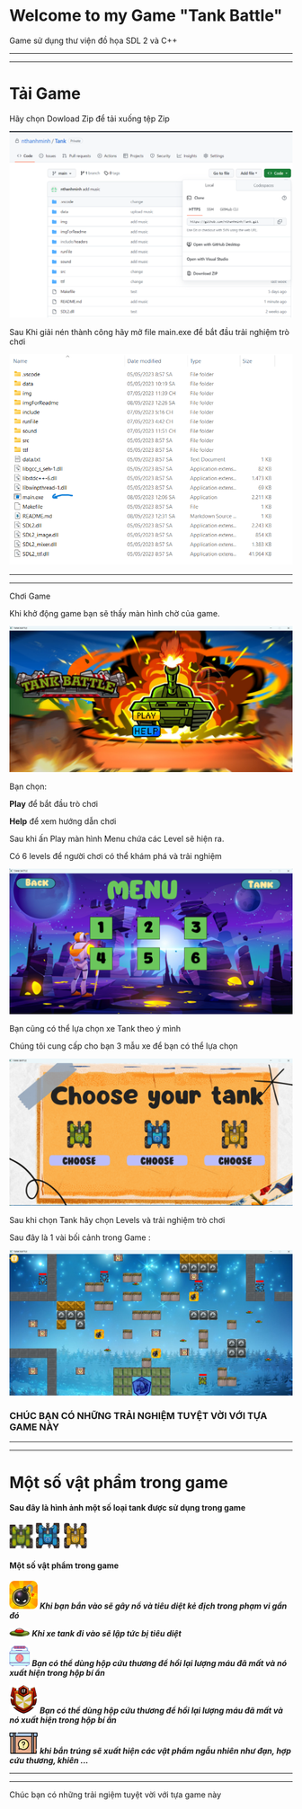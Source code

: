 # Welcome to my Game "Tank Battle"

Game sử dụng thư viện đồ họa SDL 2 và C++

---
***


# Tải Game

Hãy chọn Dowload Zip để tải xuống tệp Zip


![how to install my game](imgForReadme/1.png)


Sau Khi giải nén thành công hãy mở file main.exe để bắt đầu trải nghiệm trò chơi

![runGame](imgForReadme/9.png)

---
***

Chơi Game

Khi khở động game bạn sẽ thấy màn hình chờ của game.

![waitingBg](imgForReadme/2.png)

Bạn chọn:

**Play** để bắt đầu trò chơi

**Help** để xem hướng dẫn chơi 

Sau khi ấn Play màn hình Menu chứa các Level sẽ hiện ra. 

Có 6 levels để người chơi có thể khám phá và trải nghiệm


![menuBg](imgForReadme/4.png)


Bạn cũng có thể lựa chọn xe Tank theo ý mình

Chúng tôi cung cấp cho bạn 3 mẫu xe để bạn có thể lựa chọn

![tank](imgForReadme/5.png)

Sau khi chọn Tank hãy chọn Levels và trải nghiệm trò chơi

Sau đây là 1 vài bối cảnh trong Game :

![menu](imgForReadme/6.png)

### CHÚC BẠN CÓ NHỮNG TRẢI NGHIỆM TUYỆT VỜI VỚI TỰA GAME NÀY


---
***

# Một số vật phẩm trong game

#### Sau đây là hình ảnh một số loại tank được sử dụng trong game

![tank_1](img/tank_1.png)  ![tank_2](img/tank_2.png) ![tank_3](img/tank_3.png)

#### Một số vật phẩm trong game

![boom](img/boom_3.png)  ***Khi bạn bắn vào sẽ gây nổ và tiêu diệt kẻ địch trong phạm vi gần đó***

![landmine_1](img/min.png)   ***Khi xe tank đi vào sẽ lập tức bị tiêu diệt***

![kit](img/first_kit.png)   ***Bạn có thể dùng hộp cứu thương để hồi lại lượng máu đã mất và nó xuất hiện trong hộp bí ẩn***

![defender_1](img/defender.png) ***Bạn có thể dùng hộp cứu thương để hồi lại lượng máu đã mất và nó xuất hiện trong hộp bí ẩn***

![mysterious_box](img/mysterious_box.png) ***khi bắn trúng sẽ xuất hiện các vật phẩm ngẫu nhiên như đạn, hợp cứu thương, khiên ...***

---
***


Chúc bạn có những trải ngiệm tuyệt vời với tựa game này


